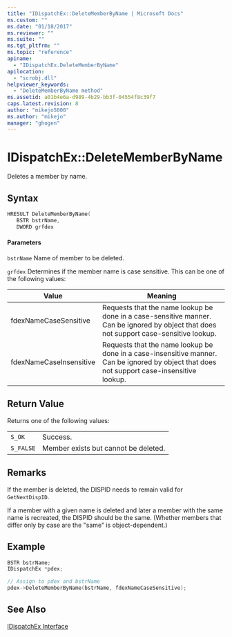 ```yaml
---
title: "IDispatchEx::DeleteMemberByName | Microsoft Docs"
ms.custom: ""
ms.date: "01/18/2017"
ms.reviewer: ""
ms.suite: ""
ms.tgt_pltfrm: ""
ms.topic: "reference"
apiname:
  - "IDispatchEx.DeleteMemberByName"
apilocation:
  - "scrobj.dll"
helpviewer_keywords:
  - "DeleteMemberByName method"
ms.assetid: a01b4e6a-d989-4b29-bb3f-04554f8c39f7
caps.latest.revision: 8
author: "mikejo5000"
ms.author: "mikejo"
manager: "ghogen"
---
```

# IDispatchEx::DeleteMemberByName
Deletes a member by name.

## Syntax

```cpp
HRESULT DeleteMemberByName(
   BSTR bstrName,
   DWORD grfdex

```

#### Parameters
 `bstrName`
 Name of member to be deleted.

 `grfdex`
 Determines if the member name is case sensitive. This can be one of the following values:

|Value|Meaning|
|-----------|-------------|
|fdexNameCaseSensitive|Requests that the name lookup be done in a case-sensitive manner. Can be ignored by object that does not support case-sensitive lookup.|
|fdexNameCaseInsensitive|Requests that the name lookup be done in a case-insensitive manner. Can be ignored by object that does not support case-insensitive lookup.|

## Return Value
 Returns one of the following values:

|||
|-|-|
|`S_OK`|Success.|
|`S_FALSE`|Member exists but cannot be deleted.|

## Remarks
 If the member is deleted, the DISPID needs to remain valid for `GetNextDispID`.

 If a member with a given name is deleted and later a member with the same name is recreated, the DISPID should be the same. (Whether members that differ only by case are the "same" is object-dependent.)

## Example

```cpp
BSTR bstrName;
IDispatchEx *pdex;

// Assign to pdex and bstrName
pdex->DeleteMemberByName(bstrName, fdexNameCaseSensitive);
```

## See Also
 [IDispatchEx Interface](../../winscript/reference/idispatchex-interface.md)